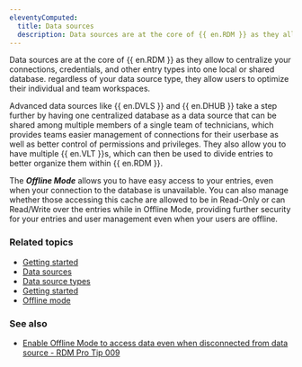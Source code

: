 ```yaml
---
eleventyComputed:
  title: Data sources
  description: Data sources are at the core of {{ en.RDM }} as they allow to centralize your connections, credentials, and other entry types into one local or shared database. regardless of your data source type, they allow users to optimize their individual and team workspaces.
---
```

Data sources are at the core of {{ en.RDM }} as they allow to centralize your connections, credentials, and other entry types into one local or shared database. regardless of your data source type, they allow users to optimize their individual and team workspaces.  

Advanced data sources like {{ en.DVLS }} and {{ en.DHUB }} take a step further by having one centralized database as a data source that can be shared among multiple members of a single team of technicians, which provides teams easier management of connections for their userbase as well as better control of permissions and privileges. They also allow you to have multiple {{ en.VLT }}s, which can then be used to divide entries to better organize them within {{ en.RDM }}.  

The ***Offline Mode*** allows you to have easy access to your entries, even when your connection to the database is unavailable. You can also manage whether those accessing this cache are allowed to be in Read-Only or can Read/Write over the entries while in Offline Mode, providing further security for your entries and user management even when your users are offline.  

### Related topics  
* [Getting started](/rdm/windows/getting-started/)  
* [Data sources](/rdm/windows/data-sources/)  
* [Data source types](/rdm/windows/data-sources/data-sources-types/)  
* [Getting started](/rdm/windows/getting-started/)  
* [Offline mode](/rdm/windows/data-sources/offline-mode/)  

### See also  
* [Enable Offline Mode to access data even when disconnected from data source - RDM Pro Tip 009](https://youtu.be/W7jK8g4WbNQ?si=oYqrCb5X7lPY9tGg)
